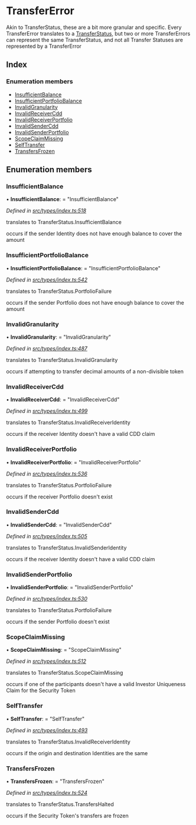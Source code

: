 # TransferError

Akin to TransferStatus, these are a bit more granular and specific. Every TransferError translates to a [TransferStatus](transferstatus.md), but two or more TransferErrors can represent the same TransferStatus, and not all Transfer Statuses are represented by a TransferError

## Index

### Enumeration members

* [InsufficientBalance](transfererror.md#insufficientbalance)
* [InsufficientPortfolioBalance](transfererror.md#insufficientportfoliobalance)
* [InvalidGranularity](transfererror.md#invalidgranularity)
* [InvalidReceiverCdd](transfererror.md#invalidreceivercdd)
* [InvalidReceiverPortfolio](transfererror.md#invalidreceiverportfolio)
* [InvalidSenderCdd](transfererror.md#invalidsendercdd)
* [InvalidSenderPortfolio](transfererror.md#invalidsenderportfolio)
* [ScopeClaimMissing](transfererror.md#scopeclaimmissing)
* [SelfTransfer](transfererror.md#selftransfer)
* [TransfersFrozen](transfererror.md#transfersfrozen)

## Enumeration members

### InsufficientBalance

• **InsufficientBalance**: = "InsufficientBalance"

_Defined in_ [_src/types/index.ts:518_](https://github.com/PolymathNetwork/polymesh-sdk/blob/959efb76/src/types/index.ts#L518)

translates to TransferStatus.InsufficientBalance

occurs if the sender Identity does not have enough balance to cover the amount

### InsufficientPortfolioBalance

• **InsufficientPortfolioBalance**: = "InsufficientPortfolioBalance"

_Defined in_ [_src/types/index.ts:542_](https://github.com/PolymathNetwork/polymesh-sdk/blob/959efb76/src/types/index.ts#L542)

translates to TransferStatus.PortfolioFailure

occurs if the sender Portfolio does not have enough balance to cover the amount

### InvalidGranularity

• **InvalidGranularity**: = "InvalidGranularity"

_Defined in_ [_src/types/index.ts:487_](https://github.com/PolymathNetwork/polymesh-sdk/blob/959efb76/src/types/index.ts#L487)

translates to TransferStatus.InvalidGranularity

occurs if attempting to transfer decimal amounts of a non-divisible token

### InvalidReceiverCdd

• **InvalidReceiverCdd**: = "InvalidReceiverCdd"

_Defined in_ [_src/types/index.ts:499_](https://github.com/PolymathNetwork/polymesh-sdk/blob/959efb76/src/types/index.ts#L499)

translates to TransferStatus.InvalidReceiverIdentity

occurs if the receiver Identity doesn't have a valid CDD claim

### InvalidReceiverPortfolio

• **InvalidReceiverPortfolio**: = "InvalidReceiverPortfolio"

_Defined in_ [_src/types/index.ts:536_](https://github.com/PolymathNetwork/polymesh-sdk/blob/959efb76/src/types/index.ts#L536)

translates to TransferStatus.PortfolioFailure

occurs if the receiver Portfolio doesn't exist

### InvalidSenderCdd

• **InvalidSenderCdd**: = "InvalidSenderCdd"

_Defined in_ [_src/types/index.ts:505_](https://github.com/PolymathNetwork/polymesh-sdk/blob/959efb76/src/types/index.ts#L505)

translates to TransferStatus.InvalidSenderIdentity

occurs if the receiver Identity doesn't have a valid CDD claim

### InvalidSenderPortfolio

• **InvalidSenderPortfolio**: = "InvalidSenderPortfolio"

_Defined in_ [_src/types/index.ts:530_](https://github.com/PolymathNetwork/polymesh-sdk/blob/959efb76/src/types/index.ts#L530)

translates to TransferStatus.PortfolioFailure

occurs if the sender Portfolio doesn't exist

### ScopeClaimMissing

• **ScopeClaimMissing**: = "ScopeClaimMissing"

_Defined in_ [_src/types/index.ts:512_](https://github.com/PolymathNetwork/polymesh-sdk/blob/959efb76/src/types/index.ts#L512)

translates to TransferStatus.ScopeClaimMissing

occurs if one of the participants doesn't have a valid Investor Uniqueness Claim for the Security Token

### SelfTransfer

• **SelfTransfer**: = "SelfTransfer"

_Defined in_ [_src/types/index.ts:493_](https://github.com/PolymathNetwork/polymesh-sdk/blob/959efb76/src/types/index.ts#L493)

translates to TransferStatus.InvalidReceiverIdentity

occurs if the origin and destination Identities are the same

### TransfersFrozen

• **TransfersFrozen**: = "TransfersFrozen"

_Defined in_ [_src/types/index.ts:524_](https://github.com/PolymathNetwork/polymesh-sdk/blob/959efb76/src/types/index.ts#L524)

translates to TransferStatus.TransfersHalted

occurs if the Security Token's transfers are frozen

